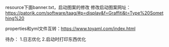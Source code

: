 resource下面banner.txt，启动图案的修改
修改启动图案网址：https://patorjk.com/software/taag/#p=display&f=Graffiti&t=Type%20Something%20

properties和yml文件互转：https://www.toyaml.com/index.html

待办：
1.日志优化
2.启动时打印东西优化
